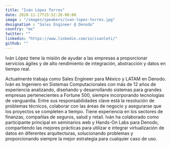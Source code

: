 ```yaml
---
title: "Iván López Torres"
date: 2020-11-17T15:52:26-06:00
image : "/images/speakers/ivan-lopez-torres.jpg"
designation : "Sales Engineer @ Denodo"
country: "mx"
twitter: ""
linkedin: "https://www.linkedin.com/in/ivanloti/"
github: ""
---
```


Iván López tiene la misión de ayudar a las empresas a proporcionar servicios ágiles y de alto rendimiento de integración, abstracción y datos en tiempo real.

Actualmente trabaja como Sales Engineer para México y LATAM en Denodo. Iván es Ingeniero en Sistemas Computacionales con más de 12 años de experiencia analizando, diseñando y desarrollando sistemas para grandes empresas pertenecientes a Fortune 500, siempre incorporando tecnologías de vanguardia. Entre sus responsabilidades clave está la resolución de problemas técnicos, colaborar con las áreas de negocio y asegurarse que los proyectos se completen a tiempo. Tiene experiencia en los sectores de finanzas, compañías de seguros, salud y retail.
Iván ha colaborado como participante principal en seminarios web y Hands-On Labs para Denodo, compartiendo las mejores prácticas para utilizar e integrar virtualización de datos en diferentes arquitecturas, solucionando problemas y proporcionando siempre la mejor estrategia para cualquier caso de uso.